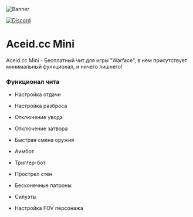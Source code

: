 ![Banner](https://sun9-32.userapi.com/impg/od50QGoLipz4V-V4dAMGuJutI_2pT56TLts7rg/Xg-J92tylkU.jpg?size=2560x628&quality=96&sign=71b61c2f5d21688899fac8dc29df1c76&type=album)


[![Discord](https://img.shields.io/discord/1054720651069497345?label=&color=2d2d2d&labelColor=dddddd&style=for-the-badge&logo=Discord&logoColor=902121)](https://discord.gg/CzNvxakU3T)

# Aceid.cc Mini

Aceid.cc Mini - Бесплатный чит для игры "Warface", в нём присутствует минимальный функционал, и ничего лишнего!

### Функционал чита
 * Настройка отдачи
 * Настройка разброса
 * Отключение увода
 * Отключение затвора
 * Быстрая смена оружия

 * Аимбот
 * Триггер-бот
 * Прострел стен
 * Бесконечные патроны

 * Силуэты
 * Настройка FOV персонажа
